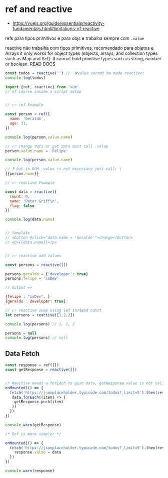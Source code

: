 
# ref and reactive

- https://vuejs.org/guide/essentials/reactivity-fundamentals.html#limitations-of-reactive

refs para tipos primitivos e para objs e trabalha sempre com `.value`

reactive não trabalha com tipos primitivos, recomendado para objetos e Arrays it only works for object types (objects, arrays, and collection types such as Map and Set). It cannot hold primitive types such as string, number or boolean. READ DOCS

```jsx
const todos = reactive('') //  ❌value cannot be made reactive: 
console.log(todos)
```


```js
import {ref, reactive} from 'vue'
// of course inside a script setup


// 👉 ref Example

const person = ref({
  name: 'Geraldo',
  age: 31,
})

console.log(person.value.name)

// 👉 change data or get data must call .value
person.value.name = 'Felipe'

console.log(person.value.name)

// ❓ but in DOM .value is not necessary just call: \
{{person.name}}

// 👉 reactive Example

const data = reactive({
  count: 0,
  name: 'Peter Griffin',
  flag: false
})

console.log(data.name)


// template
// <button @click="data.name = 'Geraldo'">change</button>
// <p>{{data.name}}</p>


// 👉 reactive add values

const persons = reactive([])

persons.geraldo = {'developer': true}
persons.felipe = 'isDev'

// output =>

{felipe : "isDev", }
{geraldo : developer: true}

// 👉 reactive swap using let instead const
let persons = reactive([1,2,2])

console.log(persons) // 1, 2, 2

persons = null
console.log(persons) // null

```


## Data Fetch

```js
const response = ref([])
const getResponse = reactive([])


/* Reactive needs a forEach to push data, getResponse.value is not valid */
onMounted(() => {
  fetch('https://jsonplaceholder.typicode.com/todos?_limit=5').then(res => res.json()).then(data => {
   data.forEach((item) => {
    getResponse.push(item)
   })
  })
}) 

console.warn(getResponse)

/* Ref is more simpler */

onMounted(() => {
  fetch('https://jsonplaceholder.typicode.com/todos?_limit=5').then(res => res.json()).then(data => {
    response.value = data
  })
}) 

console.warn(response)
```